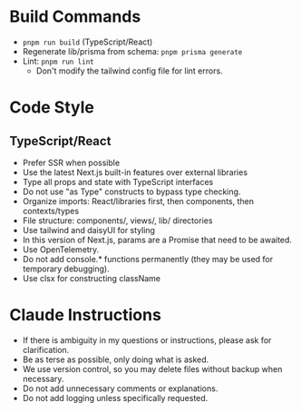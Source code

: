 # Build Commands
- `pnpm run build` (TypeScript/React)
- Regenerate lib/prisma from schema: `pnpm prisma generate`
- Lint: `pnpm run lint`
  - Don't modify the tailwind config file for lint errors.

# Code Style

## TypeScript/React
- Prefer SSR when possible
- Use the latest Next.js built-in features over external libraries
- Type all props and state with TypeScript interfaces
- Do not use "as Type" constructs to bypass type checking.
- Organize imports: React/libraries first, then components, then contexts/types
- File structure: components/, views/, lib/ directories
- Use tailwind and daisyUI for styling
- In this version of Next.js, params are a Promise that need to be awaited.
- Use OpenTelemetry.
- Do not add console.* functions permanently (they may be used for temporary debugging).
- Use clsx for constructing className

# Claude Instructions
- If there is ambiguity in my questions or instructions, please ask for clarification.
- Be as terse as possible, only doing what is asked.
- We use version control, so you may delete files without backup when necessary.
- Do not add unnecessary comments or explanations.
- Do not add logging unless specifically requested.